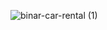 ![binar-car-rental (1)](https://github.com/XisUndefined/24001143-synrgy7-muh-bcr-ch5/assets/91261170/47f92e28-3022-4907-b1a6-d680b75251d6)
